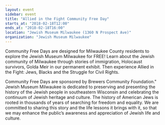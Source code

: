 ```yaml
---
layout: event
sidebar: event
title: "Allied in the Fight Community Free Day"
starts_at: "2018-02-18T12:00"
ends_at: "2018-02-18T16:00"
location: "Jewish Museum Milwaukee (1360 N Prospect Ave)"
organization: "Jewish Museum Milwaukee"
---
```


Community Free Days are designed for Milwaukee County residents to explore the Jewish Museum Milwaukee for FREE! Learn about the Jewish community of Milwaukee through stories of immigration, Holocaust survivors, Golda Meir in our permanent exhibit. Then experience Allied in the Fight: Jews, Blacks and the Struggle for Civil Rights.

Community Free Days are sponsored by Brewers Community Foundation."	Jewish Museum Milwaukee is dedicated to preserving and presenting the history of the Jewish people in southeastern Wisconsin and celebrating the continuum of Jewish heritage and culture. The history of American Jews is rooted in thousands of years of searching for freedom and equality. We are committed to sharing this story and the life lessons it brings with it, so that we may enhance the public’s awareness and appreciation of Jewish life and culture.
